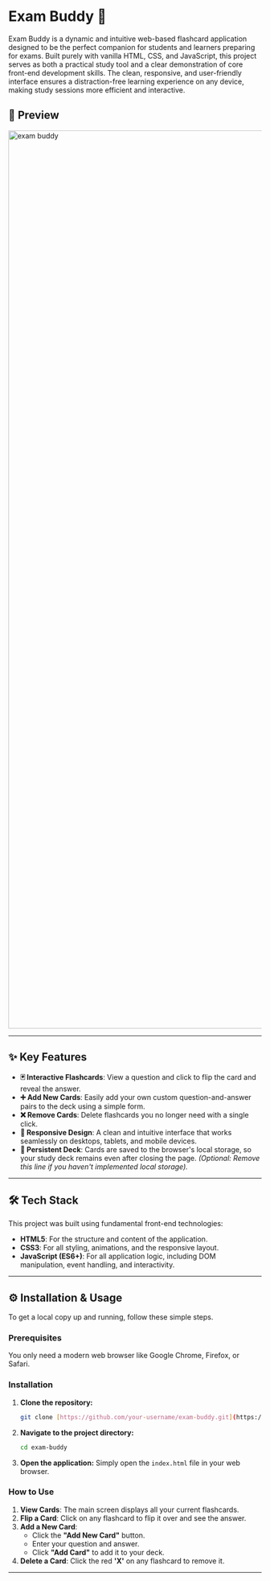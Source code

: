 # Exam Buddy 📝


Exam Buddy is a dynamic and intuitive web-based flashcard application designed to be the perfect companion for students and learners preparing for exams. Built purely with vanilla HTML, CSS, and JavaScript, this project serves as both a practical study tool and a clear demonstration of core front-end development skills. The clean, responsive, and user-friendly interface ensures a distraction-free learning experience on any device, making study sessions more efficient and interactive.



## 📸 Preview

<img width="1208" height="1786" alt="exam buddy" src="https://github.com/user-attachments/assets/6ea2bc30-0639-4b3a-a652-d24c697a79fc" />


---

## ✨ Key Features

* **🃏 Interactive Flashcards**: View a question and click to flip the card and reveal the answer.
* **➕ Add New Cards**: Easily add your own custom question-and-answer pairs to the deck using a simple form.
* **❌ Remove Cards**: Delete flashcards you no longer need with a single click.
* **📱 Responsive Design**: A clean and intuitive interface that works seamlessly on desktops, tablets, and mobile devices.
* **💾 Persistent Deck**: Cards are saved to the browser's local storage, so your study deck remains even after closing the page. *(Optional: Remove this line if you haven't implemented local storage).*

---

## 🛠️ Tech Stack

This project was built using fundamental front-end technologies:

* **HTML5**: For the structure and content of the application.
* **CSS3**: For all styling, animations, and the responsive layout.
* **JavaScript (ES6+)**: For all application logic, including DOM manipulation, event handling, and interactivity.

---

## ⚙️ Installation & Usage

To get a local copy up and running, follow these simple steps.

### Prerequisites

You only need a modern web browser like Google Chrome, Firefox, or Safari.

### Installation

1.  **Clone the repository:**
    ```bash
    git clone [https://github.com/your-username/exam-buddy.git](https://github.com/your-username/exam-buddy.git)
    ```
2.  **Navigate to the project directory:**
    ```bash
    cd exam-buddy
    ```
3.  **Open the application:**
    Simply open the `index.html` file in your web browser.

### How to Use

1.  **View Cards**: The main screen displays all your current flashcards.
2.  **Flip a Card**: Click on any flashcard to flip it over and see the answer.
3.  **Add a New Card**:
    * Click the **"Add New Card"** button.
    * Enter your question and answer.
    * Click **"Add Card"** to add it to your deck.
4.  **Delete a Card**: Click the red **'X'** on any flashcard to remove it.

---




